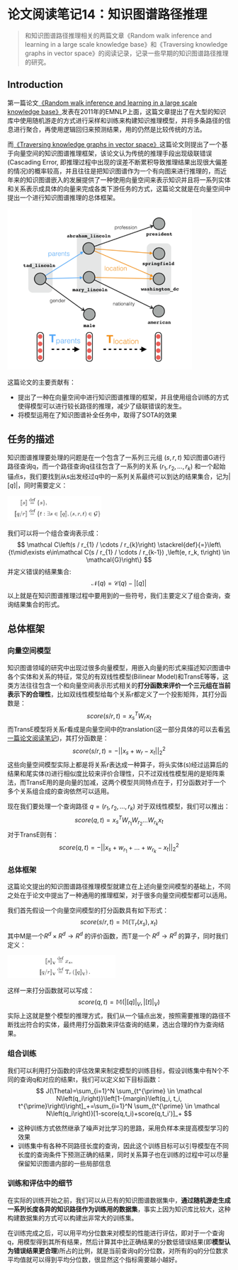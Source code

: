 # 论文阅读笔记14：知识图谱路径推理

> 和知识图谱路径推理相关的两篇文章《Random walk inference and learning in a large scale knowledge base》和《Traversing knowledge graphs in vector space》的阅读记录，记录一些早期的知识图谱路径推理的研究。

## Introduction

第一篇论文[《Random walk inference and learning in a large scale knowledge base》](https://www.cs.cmu.edu/~tom/pubs/lao-emnlp11.pdf)发表在2011年的EMNLP上面，这篇文章提出了在大型的知识库中使用随机游走的方式进行采样和训练来构建知识推理模型，并将多条路径的信息进行聚合，再使用逻辑回归来预测结果，用的仍然是比较传统的方法。

而[《Traversing knowledge graphs in vector space》](https://arxiv.org/pdf/1506.01094.pdf)这篇论文则提出了一个基于向量空间的知识图谱推理框架，该论文认为传统的推理手段出现级联错误(Cascading Error, 即推理过程中出现的误差不断累积导致推理结果出现很大偏差的情况)的概率较高，并且往往是把知识图谱作为一个有向图来进行推理的，而近年来的知识图谱嵌入的发展提供了一种使用向量空间来表示知识并且将一系列实体和关系表示成具体的向量来完成各类下游任务的方式，这篇论文就是在向量空间中提出一个进行知识图谱推理的总体框架。

<img src="static/image-20210826131634485.png" alt="image-20210826131634485" style="zoom: 67%;" />

这篇论文的主要贡献有：

- 提出了一种在向量空间中进行知识图谱推理的框架，并且使用组合训练的方式使得模型可以进行较长路径的推理，减少了级联错误的发生。
- 将模型运用在了知识图谱补全任务中，取得了SOTA的效果

## 任务的描述

知识图谱推理要处理的问题是在一个包含了一系列三元组 $(s,r,t)$ 知识图谱G进行路径查询q，而一个路径查询q往往包含了一系列的关系 $(r_1,r_2,\dots, r_k)$ 和一个起始锚点s，我们要找到从s出发经过q中的一系列关系最终可以到达的结果集合，记为$|[q]|$，同时需要定义：

<img src="static/image-20210826134416107.png" alt="image-20210826134416107" style="zoom:33%;" />

我们可以将一个组合查询表示成：
$$
\mathcal C\left(s / r_{1} / \cdots / r_{k}\right) \stackrel{def}{=}\left\{t\mid\exists e\in\mathcal C(s / r_{1} / \cdots / r_{k-1}) ,\left(e, r_k, t\right) \in \mathcal{G}\right\}
$$
并定义错误的结果集合:
$$
\mathcal N(q)=\mathcal C(q)-|[q]|
$$
以上就是在知识图谱推理过程中要用到的一些符号，我们主要定义了组合查询，查询结果集合的形式。

## 总体框架

### 向量空间模型

知识图谱领域的研究中出现过很多向量模型，用嵌入向量的形式来描述知识图谱中各个实体和关系的特征，常见的有双线性模型(Bilinear Model)和TransE等等，这类方法往往包含一个和向量空间表示形式相关的**打分函数来评价一个三元组在当前表示下的合理性**，比如双线性模型给每个关系r都定义了一个投影矩阵，其打分函数是：
$$
score(s/r,t)=x_s^TW_rx_t
$$
而TransE模型将关系r看成是向量空间中的translation(这一部分具体的可以去看[另一篇论文阅读笔记](https://zhang-each.github.io/2021/06/27/reading5/))，其打分函数是：
$$
score(s/r,t)=-||x_s+w_r-x_t||_2^2
$$
这些向量空间模型实际上都是将关系r表达成一种算子，将头实体(s)经过运算后的结果和尾实体(t)进行相似度比较来评价合理性，只不过双线性模型用的是矩阵乘法，而TransE用的是向量的加减，这两个模型共同特点在于，打分函数对于一个多个关系组合成的查询依然可以适用。

现在我们要处理一个查询路径 $q=(r_1,r_2,\dots, r_k)$ 对于双线性模型，我们可以推出：
$$
score(q, t)=x_s^TW_{r_1} W_{r_2}\dots W_{r_k}x_t
$$
对于TransE则有：
$$
score(q, t)=-||x_s+w_{r_1}+\dots+w_{r_{k}}-x_t||_2^2
$$


### 总体框架

这篇论文提出的知识图谱路径推理模型就建立在上述向量空间模型的基础上，不同之处在于论文中提出了一种通用的推理框架，对于很多向量空间模型都可以适用。

我们首先假设一个向量空间模型的打分函数具有如下形式：
$$
score(s/r,t)=\mathbb M(\mathbb T_r(x_s),x_t)
$$
其中M是一个$R^d\times R^d\rightarrow R^d$ 的评价函数，而T是一个 $R^d\rightarrow R^d$ 的算子，同时我们定义：

<img src="static/image-20210826150456587.png" alt="image-20210826150456587" style="zoom:33%;" />

这样一来打分函数就可以写成：
$$
score(q, t)=\mathbb M(|[q]|_V, |[t]|_V)
$$
实际上这就是整个模型的推理方式，我们从一个锚点出发，按照需要推理的路径不断找出符合的实体，最终用打分函数来评估查询的结果，选出合理的作为查询结果。

### 组合训练

我们可以利用打分函数的评估效果来制定模型的训练目标，假设训练集中有N个不同的查询q和对应的结果t，我们可以定义如下目标函数：
$$
J(\Theta)=\sum_{i=1}^N \sum_{t^{\prime} \in \mathcal N\left(q_i\right)}\left[1-{margin}\left(q_i, t_i, t^{\prime}\right)\right]_+=\sum_{i=1}^N \sum_{t^{\prime} \in \mathcal N\left(q_i\right)}[1-score(q,t_i)+score(q,t_i')]_+
$$

- 这种训练方式依然继承了噪声对比学习的思路，采用负样本来提高模型学习的效果
- 训练集中有各种不同路径长度的查询，因此这个训练目标可以引导模型在不同长度的查询条件下预测正确的结果，同时关系算子也在训练的过程中可以尽量保留知识图谱内部的一些局部信息

### 训练和评估中的细节

在实际的训练开始之前，我们可以从已有的知识图谱数据集中，**通过随机游走生成一系列长度各异的知识路径作为训练用的数据集**，事实上因为知识库比较大，这种构建数据集的方式可以构建出非常大的训练集。

在训练完成之后，可以用平均分位数来对模型的性能进行评估，即对于一个查询q，用模型得到其所有结果，然后计算其中比正确结果的分数低错误结果(即**模型认为错误结果更合理**)所占的比例，就是当前查询q的分位数，对所有的q的分位数求平均值就可以得到平均分位数，很显然这个指标需要越小越好。

